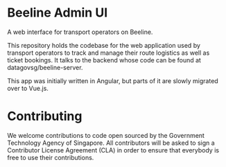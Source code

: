 # Beeline Admin UI
A web interface for transport operators on Beeline. 

This repository holds the codebase for the web application used by transport operators to track and manage their route logistics as well as ticket bookings. It talks to the backend whose code can be found at datagovsg/beeline-server.

This app was initially written in Angular, but parts of it are slowly migrated over to Vue.js. 

# Contributing
We welcome contributions to code open sourced by the Government Technology Agency of Singapore. All contributors will be asked to sign a Contributor License Agreement (CLA) in order to ensure that everybody is free to use their contributions.
